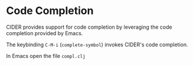 # Code Completion

CIDER provides support for code completion by leveraging the code completion provided by Emacs.

The keybinding `C-M-i` (`complete-symbol`) invokes CIDER's code completion.

In Emacs open the file `compl.clj` 